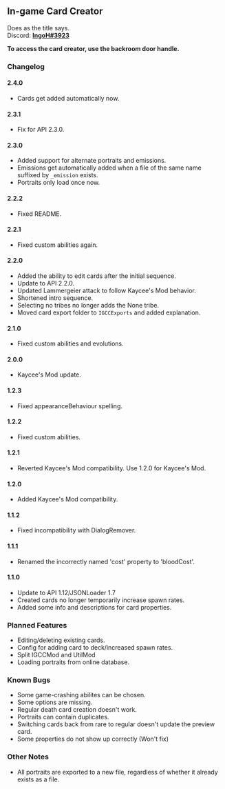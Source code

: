 ## In-game Card Creator ##
Does as the title says.  
Discord: [**IngoH#3923**](https://discord.com/users/381801621950169089)<br>

**To access the card creator, use the backroom door handle.**<br>

### Changelog ###

#### 2.4.0
- Cards get added automatically now.

#### 2.3.1
- Fix for API 2.3.0.

#### 2.3.0
- Added support for alternate portraits and emissions.
- Emissions get automatically added when a file of the same name suffixed by `_emission` exists.
- Portraits only load once now.

#### 2.2.2
- Fixed README.

#### 2.2.1
- Fixed custom abilities again.

#### 2.2.0
- Added the ability to edit cards after the initial sequence.
- Update to API 2.2.0.
- Updated Lammergeier attack to follow Kaycee's Mod behavior.
- Shortened intro sequence.
- Selecting no tribes no longer adds the None tribe.
- Moved card export folder to ```IGCCExports``` and added explanation.

#### 2.1.0
- Fixed custom abilities and evolutions.

#### 2.0.0
- Kaycee's Mod update.

#### 1.2.3
- Fixed appearanceBehaviour spelling.

#### 1.2.2
- Fixed custom abilities.

#### 1.2.1
- Reverted Kaycee's Mod compatibility. Use 1.2.0 for Kaycee's Mod.

#### 1.2.0
- Added Kaycee's Mod compatibility.

#### 1.1.2
- Fixed incompatibility with DialogRemover.

#### 1.1.1
- Renamed the incorrectly named 'cost' property to 'bloodCost'.

#### 1.1.0
- Update to API 1.12/JSONLoader 1.7
- Created cards no longer temporarily increase spawn rates.
- Added some info and descriptions for card properties.

### Planned Features ###
- Editing/deleting existing cards.
- Config for adding card to deck/increased spawn rates.
- Split IGCCMod and UtilMod
- Loading portraits from online database.

### Known Bugs ###
- Some game-crashing abilites can be chosen.
- Some options are missing.
- Regular death card creation doesn't work.
- Portraits can contain duplicates.
- Switching cards back from rare to regular doesn't update the preview card.
- Some properties do not show up correctly (Won't fix)

### Other Notes ###
- All portraits are exported to a new file, regardless of whether it already exists as a file.
